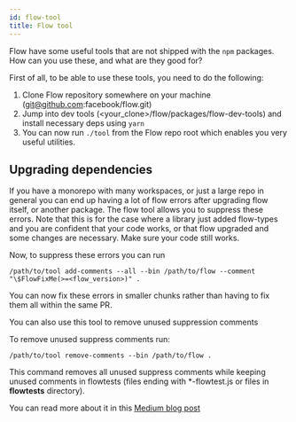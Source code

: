 ```yaml
---
id: flow-tool
title: Flow tool
---
```


Flow have some useful tools that are not shipped with the `npm` packages. How can you use these, and what are they good for?

First of all, to be able to use these tools, you need to do the following: 

1. Clone Flow repository somewhere on your machine (git@github.com:facebook/flow.git)
2. Jump into dev tools (<your_clone>/flow/packages/flow-dev-tools) and install necessary deps using `yarn`
3. You can now run `./tool` from the Flow repo root which enables you very useful utilities.

## Upgrading dependencies

If you have a monorepo with many workspaces, or just a large repo in general you can end up having a lot of flow errors after upgrading flow itself, or another package. The flow tool allows you to suppress these errors. Note that this is for the case where a library just added flow-types and you are confident that your code works, or that flow upgraded and some changes are necessary. Make sure your code still works. 

Now, to suppress these errors you can run 

```
/path/to/tool add-comments --all --bin /path/to/flow --comment "\$FlowFixMe(>=<flow_version>)" .
```

You can now fix these errors in smaller chunks rather than having to fix them all within the same PR. 

You can also use this tool to remove unused suppression comments

To remove unused suppress comments run:

```
/path/to/tool remove-comments --bin /path/to/flow .
```
This command removes all unused suppress comments while keeping unused comments in flowtests (files ending with *-flowtest.js or files in __flowtests__ directory).

You can read more about it in this <a rel="noopener noreferrer" target="_blank" href="https://medium.com/flow-type/upgrading-flow-codebases-40ef8dd3ccd8">Medium blog post</a>